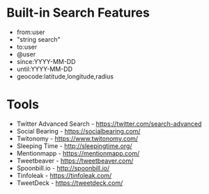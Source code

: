 # Built-in Search Features
- from:user
- "string search"
- to:user
- @user
- since:YYYY-MM-DD
- until:YYYY-MM-DD
- geocode:latitude,longitude,radius

# Tools
- Twitter Advanced Search - https://twitter.com/search-advanced
- Social Bearing - https://socialbearing.com/
- Twitonomy - https://www.twitonomy.com/
- Sleeping Time - http://sleepingtime.org/
- Mentionmapp - https://mentionmapp.com/
- Tweetbeaver - https://tweetbeaver.com/
- Spoonbill.io - http://spoonbill.io/
- Tinfoleak - https://tinfoleak.com/
- TweetDeck - https://tweetdeck.com/
